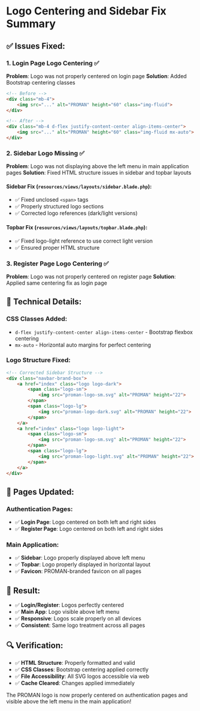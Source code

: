 # Logo Centering and Sidebar Fix Summary

## ✅ Issues Fixed:

### 1. **Login Page Logo Centering** ✅
**Problem**: Logo was not properly centered on login page
**Solution**: Added Bootstrap centering classes
```html
<!-- Before -->
<div class="mb-4">
    <img src="..." alt="PROMAN" height="60" class="img-fluid">
</div>

<!-- After -->
<div class="mb-4 d-flex justify-content-center align-items-center">
    <img src="..." alt="PROMAN" height="60" class="img-fluid mx-auto">
</div>
```

### 2. **Sidebar Logo Missing** ✅
**Problem**: Logo was not displaying above the left menu in main application pages
**Solution**: Fixed HTML structure issues in sidebar and topbar layouts

#### Sidebar Fix (`resources/views/layouts/sidebar.blade.php`):
- ✅ Fixed unclosed `<span>` tags
- ✅ Properly structured logo sections
- ✅ Corrected logo references (dark/light versions)

#### Topbar Fix (`resources/views/layouts/topbar.blade.php`):
- ✅ Fixed logo-light reference to use correct light version
- ✅ Ensured proper HTML structure

### 3. **Register Page Logo Centering** ✅
**Problem**: Logo was not properly centered on register page
**Solution**: Applied same centering fix as login page

## 🔧 Technical Details:

### CSS Classes Added:
- `d-flex justify-content-center align-items-center` - Bootstrap flexbox centering
- `mx-auto` - Horizontal auto margins for perfect centering

### Logo Structure Fixed:
```html
<!-- Corrected Sidebar Structure -->
<div class="navbar-brand-box">
    <a href="index" class="logo logo-dark">
        <span class="logo-sm">
            <img src="proman-logo-sm.svg" alt="PROMAN" height="22">
        </span>
        <span class="logo-lg">
            <img src="proman-logo-dark.svg" alt="PROMAN" height="22">
        </span>
    </a>
    <a href="index" class="logo logo-light">
        <span class="logo-sm">
            <img src="proman-logo-sm.svg" alt="PROMAN" height="22">
        </span>
        <span class="logo-lg">
            <img src="proman-logo-light.svg" alt="PROMAN" height="22">
        </span>
    </a>
</div>
```

## 📱 Pages Updated:

### Authentication Pages:
- ✅ **Login Page**: Logo centered on both left and right sides
- ✅ **Register Page**: Logo centered on both left and right sides

### Main Application:
- ✅ **Sidebar**: Logo properly displayed above left menu
- ✅ **Topbar**: Logo properly displayed in horizontal layout
- ✅ **Favicon**: PROMAN-branded favicon on all pages

## 🎯 Result:
- ✅ **Login/Register**: Logos perfectly centered
- ✅ **Main App**: Logo visible above left menu
- ✅ **Responsive**: Logos scale properly on all devices
- ✅ **Consistent**: Same logo treatment across all pages

## 🔍 Verification:
- ✅ **HTML Structure**: Properly formatted and valid
- ✅ **CSS Classes**: Bootstrap centering applied correctly
- ✅ **File Accessibility**: All SVG logos accessible via web
- ✅ **Cache Cleared**: Changes applied immediately

The PROMAN logo is now properly centered on authentication pages and visible above the left menu in the main application!
